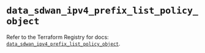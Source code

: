 # `data_sdwan_ipv4_prefix_list_policy_object`

Refer to the Terraform Registry for docs: [`data_sdwan_ipv4_prefix_list_policy_object`](https://registry.terraform.io/providers/ciscodevnet/sdwan/0.8.0/docs/data-sources/ipv4_prefix_list_policy_object).
